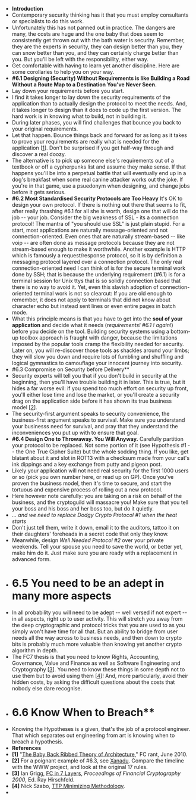 - **Introduction**
- Contemporary security thinking has it that you must employ consultants or specialists to do this work.
- Unfortunately this has not panned out in practice. The dangers are many, the costs are huge and the one baby that does seem to consistently get thrown out with the bath water is security. Remember, they are the experts in security, they can design better than you, they can snow better than you, and they can certainly charge better than you. But you'll be left with the responsibility, either way.
- Get comfortable with having to learn yet another discipline. Here are some corollaries to help you on your way.
- **#6.1 Designing (Security) Without Requirements is like Building a Road Without a Route Map to a Destination You've Never Seen.**
- Lay down your requirements before you start.
- I find it takes longer to lay down the security requirements of the application than to actually design the protocol to meet the needs. And, it takes longer to design than it does to code up the first version. The hard work is in knowing what to build, not in building it.
- During later phases, you will find challenges that bounce you back to your original requirements.
- Let that happen. Bounce things back and forward for as long as it takes to prove your requirements are really what is needed for the application [[1](https://iang.org/ssl/h6_its_your_job_do_it.html#ref_1)]. Don't be surprised if you get half-way through and discover a real doozy.
- The alternative is to pick up someone else's requirements out of a textbook or off a cypherpunks list and assume they make sense. If that happens you'll be into a perpetual battle that will eventually end up in a dog's breakfast when some real canine attacker works out the joke. If you're in that game, use a psuedonym when designing, and change jobs before it gets serious.
- **#6.2 Most Standardised Security Protocols are Too Heavy**
  It's OK to design your own protocol. If there is nothing out there that seems to fit, after really thrashing #6.1 for all she is worth, design one that will do the job -- your job.
  Consider the big weakness of SSL - its a connection protocol!
  The mantra of "you should use SSL" is just plain stupid. For a start, most applications are naturally message-oriented and not connection-oriented. Even ones that are naturally stream-based -- like voip -- are often done as message protocols because they are not stream-based enough to make it worthwhile. Another example is HTTP which is famously a request/response protocol, so it is by definition a messaging protocol layered over a connection protocol. The only real connection-oriented need I can think of is for the secure terminal work done by SSH; that is because the underlying requirement (#6.1) is for a terminal session for Unix ttys that is so solidly connection based that there is no way to avoid it. Yet, even this slavish adoption of connection-oriented terminal work is not so clearcut: If you are old enough to remember, it does not apply to terminals that did not know about character echo but instead sent lines or even entire pages in batch mode.
- What this principle means is that you have to get into the **soul of your application** and decide what it needs (*requirements! #6.1 ! again!*) before you decide on the tool. Building security systems using a bottom-up toolbox approach is fraught with danger, because the limitations imposed by the popular tools cramp the flexibility needed for security. Later on, you will re-discover those tools as shackles around your limbs; they will slow you down and require lots of fumbling and shuffling and logical gymnastics to camouflage your innocent journey into security.
- #6.3 Compromise on Security before Delivery**
- Security experts will tell you that if you don't build in security at the beginning, then you'll have trouble building it in later. This is true, but it hides a far worse evil: if you spend too much effort on security up front, you'll either lose time and lose the market, or you'll create a security drag on the application side before it has shown its true business model [[2](https://iang.org/ssl/h6_its_your_job_do_it.html#ref_2)].
- The security-first argument speaks to security convenience, the business-first argument speaks to survival. Make sure you understand your businesss need for survival, and pray that they understand the inconveniences you put up with to ensure that goal.
- **#6.4 Design One to Throwaway. You Will Anyway.**
  Carefully partition your protocol to be replaced. Not some portion of it (see Hypothesis #1 -- the One True Cipher Suite) but the whole sodding thing. If you like, get blatant about it and slot in ROT13 with a checksum made from your cat's ink dippings and a key exchange from putty and pigeon post.
- Likely your application will not need real security for the first 1000 users or so (pick you own number here, or read up on GP). Once you've proven the business model, then it's time to secure, and start the tortuous and expensive process of rolling out a new protocol.
- Here however note carefully: you are taking on a risk on behalf of the business, and the cryptoguild will massacre you! Make sure that you tell your boss and his boss and her boss too, but do it quietly.
- *... and we need to replace Dodgy Crypto Protocol #1 when the heat starts*
- Don't just tell them, write it down, email it to the auditors, tattoo it on their daughters' foreheads in a secret code that only they know.
- Meanwhile, design *Well Needed Protocol #2* over your private weekends. Tell your spouse you need to save the world, or better yet, make him do it. Just make sure you are ready with a replacement in advanced form.
- # 6.5 **You need to be an adept in many more aspects**
- In all probability you will need to be adept -- well versed if not expert -- in all aspects, right up to user activity. This will stretch you away from the deep cryptographic and protocol tricks that you are used to as you simply won't have time for all that. But an ability to bridge from user needs all the way across to business needs, and then down to crypto bits is probably much more valuable than knowing yet another crypto algorithm in depth.
- The FC7 thesis is that you need to know Rights, Accounting, Governance, Value and Finance as well as Software Engineering and Cryptography [[3](https://iang.org/ssl/h6_its_your_job_do_it.html#ref_3)]. You need to know these things in some depth not to use them but to avoid using them [[4](https://iang.org/ssl/h6_its_your_job_do_it.html#ref_4)]! And, more particularly, avoid their hidden costs, by asking the difficult questions about the costs that nobody else dare recognise.
- # 6.6 Know When to Breach**
- Knowing the Hypotheses is a given, that's the job of a protocol engineer. That which separates out engineering from art is knowing when to breach a hypothesis.
- **References**
- **[1]** "[The Baby Back Ribbed Theory of Architecture](http://financialcryptography.com/mt/archives/001247.html)," FC rant, June 2010.
- **[2]** For a poignant example of #6.3, see [Xanadu](https://en.wikipedia.org/wiki/Project_Xanadu). Compare the timeline with the WWW project, and look at the original 17 rules.
- **[3]** Ian Grigg, [FC in 7 Layers](http://iang.org/papers/fc7.html), *Proceedings of Financial Cryptography 2000*, Ed. Ray Hirschfeld.
- **[4]** Nick Szabo, [TTP Minimizing Methodology](http://szabo.best.vwh.net/ttps.html).
-